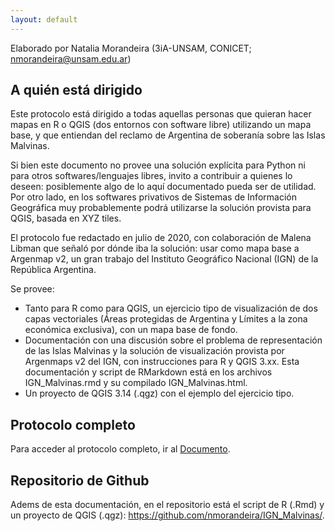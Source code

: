 ```yaml
---
layout: default
---
```


Elaborado por Natalia Morandeira (3iA-UNSAM, CONICET; nmorandeira@unsam.edu.ar)

## A quién está dirigido
Este protocolo está dirigido a todas aquellas personas que quieran hacer mapas en R o QGIS (dos entornos con software libre) utilizando un mapa base, y que entiendan del reclamo de Argentina de soberanía sobre las Islas Malvinas.

Si bien este documento no provee una solución explícita para Python ni para otros softwares/lenguajes libres, invito a contribuir a quienes lo deseen: posiblemente algo de lo aquí documentado pueda ser de utilidad. Por otro lado, en los softwares privativos de Sistemas de Información Geográfica muy probablemente podrá utilizarse la solución provista para QGIS, basada en XYZ tiles.

El protocolo fue redactado en julio de 2020, con colaboración de Malena Libman que señaló por dónde iba la solución: usar como mapa base a Argenmap v2, un gran trabajo del Instituto Geográfico Nacional (IGN) de la República Argentina.

Se provee:
- Tanto para R como para QGIS, un ejercicio tipo de visualización de dos capas vectoriales (Áreas protegidas de Argentina y Límites a la zona económica exclusiva), con un mapa base de fondo.
- Documentación con una discusión sobre el problema de representación de las Islas Malvinas y la solución de visualización provista por Argenmaps v2 del IGN, con instrucciones para R y QGIS 3.xx. Esta documentación y script de RMarkdown está en los archivos IGN_Malvinas.rmd y su compilado IGN_Malvinas.html.
- Un proyecto de QGIS 3.14 (.qgz) con el ejemplo del ejercicio tipo.

## Protocolo completo
Para acceder al protocolo completo, ir al <a href="protocolo/IGN_Malvinas.html">Documento</a>.

## Repositorio de Github
Adems de esta documentación, en el repositorio está el script de R (.Rmd) y un proyecto de QGIS (.qgz): <https://github.com/nmorandeira/IGN_Malvinas/>.
